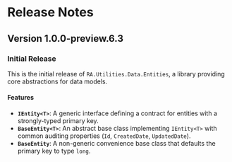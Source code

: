 # Release Notes

## Version 1.0.0-preview.6.3

### Initial Release

This is the initial release of `RA.Utilities.Data.Entities`, a library providing core abstractions for data models.

#### Features

*   **`IEntity<T>`**: A generic interface defining a contract for entities with a strongly-typed primary key.
*   **`BaseEntity<T>`**: An abstract base class implementing `IEntity<T>` with common auditing properties (`Id`, `CreatedDate`, `UpdatedDate`).
*   **`BaseEntity`**: A non-generic convenience base class that defaults the primary key to type `long`.